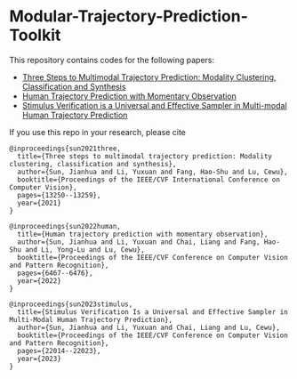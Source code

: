 # Modular-Trajectory-Prediction-Toolkit
 This repository contains codes for the following papers:
- [Three Steps to Multimodal Trajectory Prediction: Modality Clustering, Classification and Synthesis](PCCSNet)
- [Human Trajectory Prediction with Momentary Observation](MomentaryPrediction)
- [Stimulus Verification is a Universal and Effective Sampler in Multi-modal Human Trajectory Prediction](StimulusVerification)

If you use this repo in your research, please cite
```
@inproceedings{sun2021three,
  title={Three steps to multimodal trajectory prediction: Modality clustering, classification and synthesis},
  author={Sun, Jianhua and Li, Yuxuan and Fang, Hao-Shu and Lu, Cewu},
  booktitle={Proceedings of the IEEE/CVF International Conference on Computer Vision},
  pages={13250--13259},
  year={2021}
}

@inproceedings{sun2022human,
  title={Human trajectory prediction with momentary observation},
  author={Sun, Jianhua and Li, Yuxuan and Chai, Liang and Fang, Hao-Shu and Li, Yong-Lu and Lu, Cewu},
  booktitle={Proceedings of the IEEE/CVF Conference on Computer Vision and Pattern Recognition},
  pages={6467--6476},
  year={2022}
}

@inproceedings{sun2023stimulus,
  title={Stimulus Verification Is a Universal and Effective Sampler in Multi-Modal Human Trajectory Prediction},
  author={Sun, Jianhua and Li, Yuxuan and Chai, Liang and Lu, Cewu},
  booktitle={Proceedings of the IEEE/CVF Conference on Computer Vision and Pattern Recognition},
  pages={22014--22023},
  year={2023}
}
```
